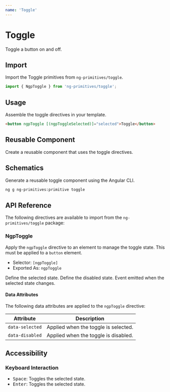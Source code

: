 ```yaml
---
name: 'Toggle'
---
```


# Toggle

Toggle a button on and off.

<docs-example name="toggle"></docs-example>

## Import

Import the Toggle primitives from `ng-primitives/toggle`.

```ts
import { NgpToggle } from 'ng-primitives/toggle';
```

## Usage

Assemble the toggle directives in your template.

```html
<button ngpToggle [(ngpToggleSelected)]="selected">Toggle</button>
```

## Reusable Component

Create a reusable component that uses the toggle directives.

<docs-snippet name="toggle"></docs-snippet>

## Schematics

Generate a reusable toggle component using the Angular CLI.

```bash npm
ng g ng-primitives:primitive toggle
```

## API Reference

The following directives are available to import from the `ng-primitives/toggle` package:

### NgpToggle

Apply the `ngpToggle` directive to an element to manage the toggle state. This must be applied to a `button` element.

- Selector: `[ngpToggle]`
- Exported As: `ngpToggle`

<response-field name="ngpToggleSelected" type="boolean" default="false">
  Define the selected state.
</response-field>

<response-field name="ngpToggleDisabled" type="boolean" default="false">
  Define the disabled state.
</response-field>

<response-field name="ngpToggleSelectedChange" type="boolean">
  Event emitted when the selected state changes.
</response-field>

#### Data Attributes

The following data attributes are applied to the `ngpToggle` directive:

| Attribute       | Description                          |
| --------------- | ------------------------------------ |
| `data-selected` | Applied when the toggle is selected. |
| `data-disabled` | Applied when the toggle is disabled. |

## Accessibility

### Keyboard Interaction

- <kbd>Space</kbd>: Toggles the selected state.
- <kbd>Enter</kbd>: Toggles the selected state.
